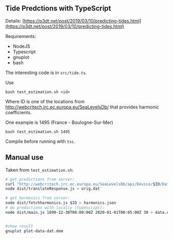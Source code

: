 ## Tide Predctions with TypeScript

Details: [https://p3dt.net/post/2019/03/10/predicting-tides.html](https://p3dt.net/post/2019/03/10/predicting-tides.html)

Requirements:

- NodeJS
- Typescript
- gnuplot
- bash

The interesting code is in `src/tide.ts`.

Use 

    bash test_estimation.sh <id>

Where ID is one of the locations from http://webcritech.jrc.ec.europa.eu/SeaLevelsDb/ that provides harmonic coefficients.

One example is 1495 (France - Boulogne-Sur-Mer)

    bash test_estimation.sh 1495

Compile before running with `tsc`.

## Manual use

Taken from `test_estimation.sh`:

```bash
# get predictions from server:
curl "http://webcritech.jrc.ec.europa.eu/SeaLevelsDb/api/Device/$ID/Data?tMin=2020-01-01%2000%3A00%3A00&tMax=2020-01-30%2000%3A00%3A00&nPts=3000&field=tide" > response.json
node dist/translateResponse.js > orig.dat

# get harmonics from server:
node dist/fetchharmonics.js $ID > harmonics.json
# do predictions with locally (typescript):
node dist/main.js 1899-12-30T00:00:00Z 2020-01-01T00:05:00Z 30 > data.dat


#show result
gnuplot plot-data-dat.dem
```